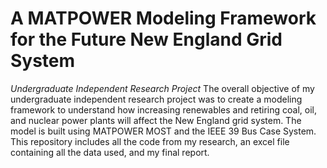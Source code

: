 # A MATPOWER Modeling Framework for the Future New England Grid System
<i>Undergraduate Independent Research Project</i>
The overall objective of my undergraduate independent research project was to create a modeling framework to understand how increasing renewables and retiring coal, oil, and nuclear power plants will affect the New England grid system.  The model is built using MATPOWER MOST and the IEEE 39 Bus Case System.  This repository includes all the code from my research, an excel file containing all the data used, and my final report. 


